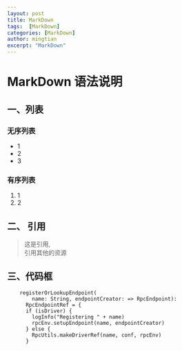 ```yaml
---
layout: post
title: MarkDown
tags:  [MarkDown]
categories: [MarkDown]
author: mingtian
excerpt: "MarkDown"
---
```


# MarkDown 语法说明

## 一、列表
### 无序列表
 * 1
 * 2
 * 3
 
### 有序列表
 1. 1
 2. 2
 
## 二、 引用
 
 > 这是引用,  
 引用其他的资源
 
## 三、代码框
 
```
	registerOrLookupEndpoint(
        name: String, endpointCreator: => RpcEndpoint):
      RpcEndpointRef = {
      if (isDriver) {
        logInfo("Registering " + name)
        rpcEnv.setupEndpoint(name, endpointCreator)
      } else {
        RpcUtils.makeDriverRef(name, conf, rpcEnv)
      }
```
